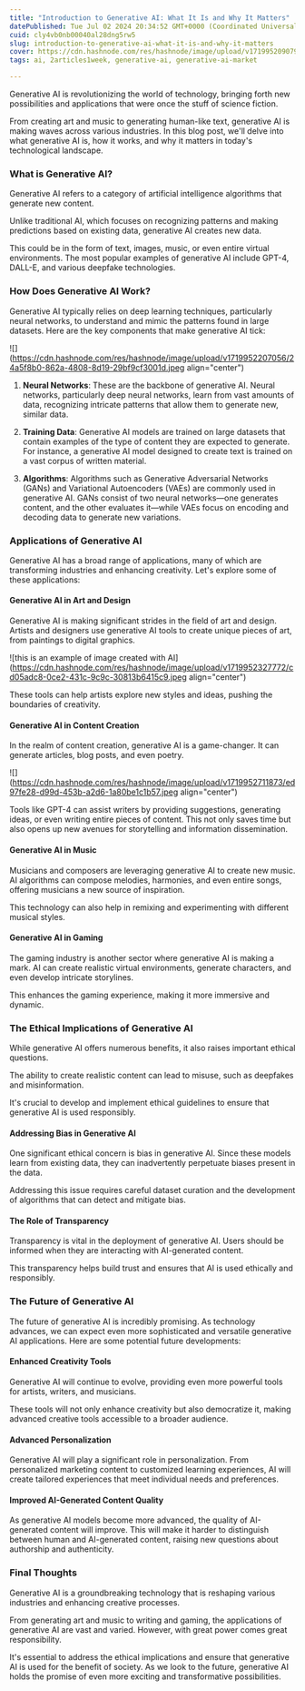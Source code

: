 ```yaml
---
title: "Introduction to Generative AI: What It Is and Why It Matters"
datePublished: Tue Jul 02 2024 20:34:52 GMT+0000 (Coordinated Universal Time)
cuid: cly4vb0nb00040al28dng5rw5
slug: introduction-to-generative-ai-what-it-is-and-why-it-matters
cover: https://cdn.hashnode.com/res/hashnode/image/upload/v1719952090798/83a73208-33ae-4965-b2a5-4810020d09fb.jpeg
tags: ai, 2articles1week, generative-ai, generative-ai-market

---
```


Generative AI is revolutionizing the world of technology, bringing forth new possibilities and applications that were once the stuff of science fiction.

From creating art and music to generating human-like text, generative AI is making waves across various industries. In this blog post, we'll delve into what generative AI is, how it works, and why it matters in today's technological landscape.

### What is Generative AI?

Generative AI refers to a category of artificial intelligence algorithms that generate new content.

Unlike traditional AI, which focuses on recognizing patterns and making predictions based on existing data, generative AI creates new data.

This could be in the form of text, images, music, or even entire virtual environments. The most popular examples of generative AI include GPT-4, DALL-E, and various deepfake technologies.

### How Does Generative AI Work?

Generative AI typically relies on deep learning techniques, particularly neural networks, to understand and mimic the patterns found in large datasets. Here are the key components that make generative AI tick:

![](https://cdn.hashnode.com/res/hashnode/image/upload/v1719952207056/24a5f8b0-862a-4808-8d19-29bf9cf3001d.jpeg align="center")

1. **Neural Networks**: These are the backbone of generative AI. Neural networks, particularly deep neural networks, learn from vast amounts of data, recognizing intricate patterns that allow them to generate new, similar data.
    
2. **Training Data**: Generative AI models are trained on large datasets that contain examples of the type of content they are expected to generate. For instance, a generative AI model designed to create text is trained on a vast corpus of written material.
    
3. **Algorithms**: Algorithms such as Generative Adversarial Networks (GANs) and Variational Autoencoders (VAEs) are commonly used in generative AI. GANs consist of two neural networks—one generates content, and the other evaluates it—while VAEs focus on encoding and decoding data to generate new variations.
    

### Applications of Generative AI

Generative AI has a broad range of applications, many of which are transforming industries and enhancing creativity. Let's explore some of these applications:

#### Generative AI in Art and Design

Generative AI is making significant strides in the field of art and design. Artists and designers use generative AI tools to create unique pieces of art, from paintings to digital graphics.

![this is an example of image created with AI](https://cdn.hashnode.com/res/hashnode/image/upload/v1719952327772/cd05adc8-0ce2-431c-9c9c-30813b6415c9.jpeg align="center")

These tools can help artists explore new styles and ideas, pushing the boundaries of creativity.

#### Generative AI in Content Creation

In the realm of content creation, generative AI is a game-changer. It can generate articles, blog posts, and even poetry.

![](https://cdn.hashnode.com/res/hashnode/image/upload/v1719952711873/ed97fe28-d99d-453b-a2d6-1a80be1c1b57.jpeg align="center")

Tools like GPT-4 can assist writers by providing suggestions, generating ideas, or even writing entire pieces of content. This not only saves time but also opens up new avenues for storytelling and information dissemination.

#### Generative AI in Music

Musicians and composers are leveraging generative AI to create new music. AI algorithms can compose melodies, harmonies, and even entire songs, offering musicians a new source of inspiration.

This technology can also help in remixing and experimenting with different musical styles.

#### Generative AI in Gaming

The gaming industry is another sector where generative AI is making a mark. AI can create realistic virtual environments, generate characters, and even develop intricate storylines.

This enhances the gaming experience, making it more immersive and dynamic.

### The Ethical Implications of Generative AI

While generative AI offers numerous benefits, it also raises important ethical questions.

The ability to create realistic content can lead to misuse, such as deepfakes and misinformation.

It's crucial to develop and implement ethical guidelines to ensure that generative AI is used responsibly.

#### Addressing Bias in Generative AI

One significant ethical concern is bias in generative AI. Since these models learn from existing data, they can inadvertently perpetuate biases present in the data.

Addressing this issue requires careful dataset curation and the development of algorithms that can detect and mitigate bias.

#### The Role of Transparency

Transparency is vital in the deployment of generative AI. Users should be informed when they are interacting with AI-generated content.

This transparency helps build trust and ensures that AI is used ethically and responsibly.

### The Future of Generative AI

The future of generative AI is incredibly promising. As technology advances, we can expect even more sophisticated and versatile generative AI applications. Here are some potential future developments:

#### Enhanced Creativity Tools

Generative AI will continue to evolve, providing even more powerful tools for artists, writers, and musicians.

These tools will not only enhance creativity but also democratize it, making advanced creative tools accessible to a broader audience.

#### Advanced Personalization

Generative AI will play a significant role in personalization. From personalized marketing content to customized learning experiences, AI will create tailored experiences that meet individual needs and preferences.

#### Improved AI-Generated Content Quality

As generative AI models become more advanced, the quality of AI-generated content will improve. This will make it harder to distinguish between human and AI-generated content, raising new questions about authorship and authenticity.

### Final Thoughts

Generative AI is a groundbreaking technology that is reshaping various industries and enhancing creative processes.

From generating art and music to writing and gaming, the applications of generative AI are vast and varied. However, with great power comes great responsibility.

It's essential to address the ethical implications and ensure that generative AI is used for the benefit of society. As we look to the future, generative AI holds the promise of even more exciting and transformative possibilities.